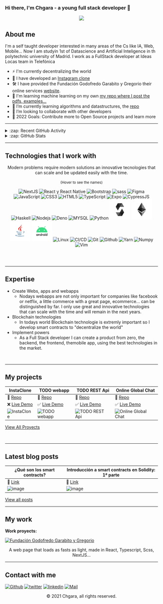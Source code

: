 ### Hi there, I'm Chgara - a young full stack developer 👋

<p align="center">
  <img src="https://i.ibb.co/C0TtX4S/IMG-20201113-233032-tigr-1.jpg">
</p>

## About me

I'm a self taught developer interested in many areas of the Cs like IA, Web, Mobile... Now I am studyin 1st of Datascience and Artificial Inteligence in th polytechnic university of Madrid.
I work as a FullStack developer at Ideas Locas team in Telefónica

- ⚡ I'm currently decentralizing the world
- 📱 I have developed an [Instagram clone][instaclone]
- 🛠️ I have provided the Fundación Godofredo Garabito y Gregorio their online services [website][fundacionggg].
- 🤖 I'm learning machine learning on my own [my repo where I post the pdfs, examples...][ml]
- 🌱 I’m currently learning algorithms and datastructures, the [repo][datastructures]
- 👯 I’m looking to collaborate with other developers
- 🥅 2022 Goals: Contribute more to Open Source projects and learn more

---

<details>
  <summary>:zap: Recent GitHub Activity</summary>
  
<!--START_SECTION:activity-->
1. ❗️ Opened issue [#4](https://github.com/sohkai/syntastic-local-solhint/issues/4) in [sohkai/syntastic-local-solhint](https://github.com/sohkai/syntastic-local-solhint)
2. ❌ Closed PR [#1](https://github.com/chgara/chgara/pull/1) in [chgara/chgara](https://github.com/chgara/chgara)
3. ❌ Closed PR [#2](https://github.com/chgara/chgara/pull/2) in [chgara/chgara](https://github.com/chgara/chgara)
4. 💪 Opened PR [#2](https://github.com/chgara/chgara/pull/2) in [chgara/chgara](https://github.com/chgara/chgara)
<!--END_SECTION:activity-->

</details>

<details>
  <summary>:zap: GitHub Stats</summary>
    <img align="center" src="https://github-readme-stats.vercel.app/api?username=chgara&include_all_commits=true&count_private=true&show_icons=true&line_height=20&title_color=7A7ADB&icon_color=2234AE&text_color=D3D3D3&bg_color=0,000000,130F40" alt="Chgara's Github Stats">
</details>

---

## Technologies that I work with

<p align="center">Modern problems require modern solutions an innovative tecnologies that can scale and be updated easily with the time.</p>
<p align="center"><small>(Hover to see the names)</small></p>

<p align="center">
  <img src="https://i.ibb.co/cv6R6kR/nextjs.png" title="NextJS" width="67.5px" />
  <img src="https://i.ibb.co/pvk5HDf/rn.png" title="React y React Native" width="67.5px" />
  <img src="https://s3.amazonaws.com/creativetim_bucket/tim_static_images/presentation-page/bootstrap.jpg" title="Bootstrap" width="67.5px" />
  <img src="https://s3.amazonaws.com/creativetim_bucket/tim_static_images/presentation-page/sass.jpg" title="sass" width="67.5px" />
  <img src="https://s3.amazonaws.com/creativetim_bucket/tim_static_images/presentation-page/figma.jpg" title="Figma" width="67.5px" />
  <img src="https://i.ibb.co/cQFHVC4/js.png" title="JavaScript" width="67.5px" />   
  <img src="https://i.ibb.co/MnbFjDy/css.png" title="CSS3" width="67.5px" />    
  <img src="https://i.ibb.co/2Sh7z7f/html.png" title="HTML5" width="67.5px" />  
  <img src="https://i.ibb.co/yR16d13/ts.png" title="TypeScript" width="67.5px" />    
  <img src="https://i.ibb.co/44nccJm/expo.png" title="Expo" width="67.5px" />    
  <img src="https://i.ibb.co/RPFYwDC/cypress.png" title="CypressJS" width="67.5px" />
  <img src="https://i.ibb.co/0m49HVX/haskell.png" title="Haskell" width="67.5px" />
  <img src="https://i.ibb.co/rH74K6Q/ndoe.png" title="Nodejs" width="67.5px" />    
  <img src="https://i.ibb.co/yfSrDbb/deno.png" title="Deno" width="67.5px" />  
  <img src="https://i.ibb.co/9YFgkc4/mysql.png" title="MYSQL" width="67.5px" />
  <img src="https://i.ibb.co/T2FRG7z/python.png" title="Python" width="67.5px" />
  <img src="/solidity.png" title="solidity" width="67.5px" />
  <img src="/ethereum.png" title="Ethereum" width="67.5px" />
  <img src="/java.png" title="Java" width="67.5px" />
  <img src="/android.png" title="Android" width="67.5px" />
  <img src="https://i.ibb.co/tQqPp9R/linux.png" title="Linux" width="67.5px" />
  <img src="https://i.ibb.co/c2rTJZ5/ci.png" title="CI/CD" width="67.5px" />
  <img src="https://i.ibb.co/QQ2F1tW/git.png" title="Git" width="67.5px" />
  <img src="https://i.ibb.co/HqFpgVW/github.png" title="Github" width="67.5px" />
  <img src="https://i.ibb.co/gvnTq5X/yarn.png" title="Yarn" width="67.5px" />
  <img src="https://i.ibb.co/TkrTRm6/numpy.png" title="Numpy" width="67.5px" />
  <img src="https://i.ibb.co/9yrxbgx/vim.png" title="Vim" width="67.5px" />
</p>

<br />
<br />

---

## Expertise

- Create Webs, apps and webapps
  - Nodays webapps are not only important for companies like facebook or netflix, a little commerce with a great page, ecommerce... can be distinguished by far. I only use great and innovative technologies that can scale with the time and will remain in the next years.
- Blockchain technologies
  - In todays world Blockchain technologie is extremly important so I develop smart contracts to "decentralize the world"
- Implement powers
  - As a Full Stack developer I can create a product from zero, the backend, the frontend, themobile app, using the best technologies in the market.

<br />

---

## My projects

| InstaClone                                                                                                                                                                              | TODO webapp                                                                                                                                                                            | TODO REST Api                                                                                                                      | Online Global Chat                                                                                                                                                                                        |
| --------------------------------------------------------------------------------------------------------------------------------------------------------------------------------------- | -------------------------------------------------------------------------------------------------------------------------------------------------------------------------------------- | ---------------------------------------------------------------------------------------------------------------------------------- | --------------------------------------------------------------------------------------------------------------------------------------------------------------------------------------------------------- |
| 📖 [Repo](https://github.com/chgara/instaClone)                                                                                                                                         | 📖 [Repo](https://github.com/chgara/chgara-TODO-Client)                                                                                                                                | 📖 [Repo](https://github.com/chgara/chgara-TODO-RestApi)                                                                           | 📖 [Repo](https://github.com/chgara/Chat-funcional-server)                                                                                                                                                |
| ❌ [Live Demo](https://github.com/chgara/instaClone)                                                                                                                                    | ✅ [Live Demo](https://chgara-todo-client.vercel.app/)                                                                                                                                 | ✅ [Live Demo](https://chgara-todolist-server.herokuapp.com/api)                                                                   | ✅ [Live Demo](https://try-chat.herokuapp.com/)                                                                                                                                                           |
| ![InstaClone](https://camo.githubusercontent.com/1de475cb5c49f0c8371fd6d768ba7fdb6c999fa2c818b88770c27068f00f7299/68747470733a2f2f692e6962622e636f2f475473776d66682f70686f6e652e706e67) | ![TODO webapp](https://camo.githubusercontent.com/f641cbf2ce655f3642de92406b3ba05352a5a88074a0dd9e7fb9ba83af1f3af7/68747470733a2f2f692e6962622e636f2f547133627471462f746f646f2e706e67) | ![TODO REST Api](https://d2908q01vomqb2.cloudfront.net/fc074d501302eb2b93e2554793fcaf50b3bf7291/2019/08/12/restAPI-2-1176x630.jpg) | ![Online Global Chat](https://camo.githubusercontent.com/415c2d8c6c823cca43c6cb0db4c04fa5ebe0fb8d0ee9ac1043c928dfd7f11f43/68747470733a2f2f692e6962622e636f2f71644c437646772f677265656e2d436861742e706e67) |

[View All Proyects](https://github.com/chgara?tab=repositories&q=conta&type=&language=&sort=)

<br />

---

## Latest blog posts

| ¿Qué son los smart contracts? | Introducción a smart contracts en Solidity: 1ª parte| 
| ----------- | ----------- | 
| 📖 [Link](https://www.elladodelmal.com/2021/12/blockchain-smart-contracts-una-serie.html) | 📖 [Link](https://www.elladodelmal.com/2021/12/blockchain-smartcontrats-primer-smart.html) |
| ![image](https://blogger.googleusercontent.com/img/a/AVvXsEidxAke-kRl6ntAOR3COnwsyfMwjPU2pn8VtqgYoslAR1gr5-U51mA5nrGF1il0BnwvY095kqpIX98IhyjtdWNfg-uR9fALLsHv4AbxDvs0xUwbUOqGxcE5nQGtwdxmMyuFjdz99BG_rPkG_pPm4n2wbCQKuYbfRdXNzdfiTSYTbWQJGEIIrg=s800)       | ![image](https://blogger.googleusercontent.com/img/a/AVvXsEiYItQYEdSyY76WNW_2IIY5e-6nKa5ELp9vhlwkaHiT3vVKqAadhr1vUB19etnJIiII_yHkBIGLMoGaM0CIusIyUkwS0Jzkl9NF6ECfVfPthcfEU0kM8ofr3WaIqsRvQ2p-Knv-1kj94qhJjOgloKfyPIvdErNdPoGxM2eOQca-sm2F8liY5Q=s800)       |

[View all posts](https://www.linkedin.com/in/chema-garabito/)

---

## My work

**Work proyects:**

[![Fundación Godofredo Garabito y Gregorio](https://i.ibb.co/FhMjtsS/fundacionggg-2.jpg)](https://fundacionggg.com/ "React web page")

<p align="center">A web page that loads as fasts as light, made in React, Typescript, Scss, NextJS...</p>

---

## Contact with me

[<img alt="Github" src="https://img.shields.io/badge/GitHub-%2312100E.svg?&style=for-the-badge&logo=Github&logoColor=white" />][githubuser] [<img alt="twitter" src="https://img.shields.io/badge/twitter-%231DA1F2.svg?&style=for-the-badge&logo=twitter&logoColor=white" />][twitter] [<img alt="linkedin" src="https://img.shields.io/badge/linkedin-%230077B5.svg?&style=for-the-badge&logo=linkedin&logoColor=white" />][linkedin] [<img alt="Mail" src="https://img.shields.io/badge/Gmail-D14836?style=for-the-badge&logo=gmail&logoColor=white" />][mail]

<p align="center"> © 2021 Chgara, all rights reserved.</p>
<!---
when have a web page
<p align="center">
https://www.creative-tim.com
</p>
-->

 <!--[website]: https://codeSTACKr.com-->

[mail]: https://www.mypublicinbox.com/ChemaGarabito
[bigproyect]: https://chgara-todo-client.vercel.app
[twitter]: https://twitter.com/chema_garabito
[linkedin]: https://www.linkedin.com/in/jos%C3%A9-mar%C3%ADa-s%C3%A1nchez-garabito-b13593219/
[ml]: https://github.com/chgara/machineLearningLearn
[restapi]: https://github.com/chgara/chgara-TODO-RestApi
[react]: https://github.com/chgara/chgara-TODO-Client
[githubuser]: https://github.com/chgara
[fundacionggg]: https://fundacionggg.com
[datastructures]: https://github.com/chgara/datastructures
[instaclone]: https://github.com/chgara/instaClone

<!-- EXAMPLE TABLE -->
<!-- | hola        | hola        | hola        | hola        | -->
<!-- | ----------- | ----------- | ----------- | ----------- | -->
<!-- | 📖 [Repo]() | 📖 [Repo]() | 📖 [Repo]() | 📖 [Repo]() | -->
<!-- | ![]()       | ![]()       | ![]()       | ![]()       | -->

<!-- [View all posts](https://www.linkedin.com/in/chema-garabito/) -->
